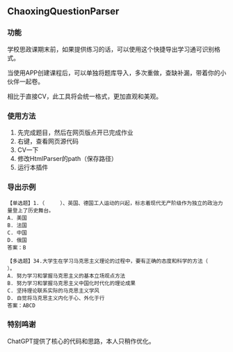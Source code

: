 ## ChaoxingQuestionParser

### 功能
学校思政课期末前，如果提供练习的话，可以使用这个快捷导出学习通可识别格式。

当使用APP创建课程后，可以单独将题库导入，多次重做，查缺补漏，带着你的小伙伴一起卷。

相比于直接CV，此工具将会统一格式，更加直观和美观。

### 使用方法
1. 先完成题目，然后在网页版点开已完成作业
2. 右键，查看网页源代码
3. CV一下
4. 修改HtmlParser的path（保存路径）
5. 运行本插件

### 导出示例
```
【单选题】1.（     ）、英国、德国工人运动的兴起，标志着现代无产阶级作为独立的政治力量登上了历史舞台。
A. 美国
B. 法国
C. 中国
D. 俄国
答案：B

【多选题】34.大学生在学习马克思主义理论的过程中，要有正确的态度和科学的方法（     ）。
A. 努力学习和掌握马克思主义的基本立场观点方法
B. 努力学习和掌握马克思主义中国化时代化的理论成果
C. 坚持理论联系实际的马克思主义学风
D. 自觉将马克思主义内化于心、外化于行
答案：ABCD
```

### 特别鸣谢
ChatGPT提供了核心的代码和思路，本人只稍作优化。